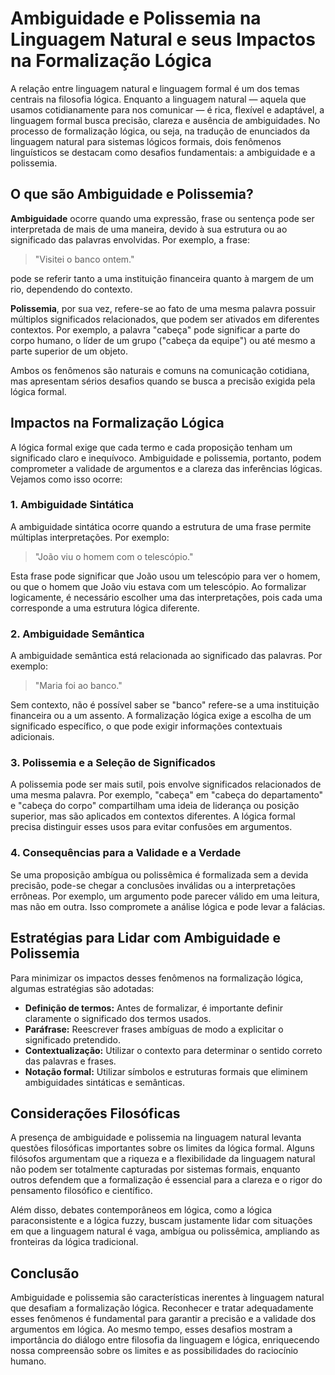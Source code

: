 # Ambiguidade e Polissemia na Linguagem Natural e seus Impactos na Formalização Lógica

A relação entre linguagem natural e linguagem formal é um dos temas centrais na filosofia lógica. Enquanto a linguagem natural — aquela que usamos cotidianamente para nos comunicar — é rica, flexível e adaptável, a linguagem formal busca precisão, clareza e ausência de ambiguidades. No processo de formalização lógica, ou seja, na tradução de enunciados da linguagem natural para sistemas lógicos formais, dois fenômenos linguísticos se destacam como desafios fundamentais: a ambiguidade e a polissemia.

## O que são Ambiguidade e Polissemia?

**Ambiguidade** ocorre quando uma expressão, frase ou sentença pode ser interpretada de mais de uma maneira, devido à sua estrutura ou ao significado das palavras envolvidas. Por exemplo, a frase:

> "Visitei o banco ontem."

pode se referir tanto a uma instituição financeira quanto à margem de um rio, dependendo do contexto.

**Polissemia**, por sua vez, refere-se ao fato de uma mesma palavra possuir múltiplos significados relacionados, que podem ser ativados em diferentes contextos. Por exemplo, a palavra "cabeça" pode significar a parte do corpo humano, o líder de um grupo ("cabeça da equipe") ou até mesmo a parte superior de um objeto.

Ambos os fenômenos são naturais e comuns na comunicação cotidiana, mas apresentam sérios desafios quando se busca a precisão exigida pela lógica formal.

## Impactos na Formalização Lógica

A lógica formal exige que cada termo e cada proposição tenham um significado claro e inequívoco. Ambiguidade e polissemia, portanto, podem comprometer a validade de argumentos e a clareza das inferências lógicas. Vejamos como isso ocorre:

### 1. Ambiguidade Sintática

A ambiguidade sintática ocorre quando a estrutura de uma frase permite múltiplas interpretações. Por exemplo:

> "João viu o homem com o telescópio."

Esta frase pode significar que João usou um telescópio para ver o homem, ou que o homem que João viu estava com um telescópio. Ao formalizar logicamente, é necessário escolher uma das interpretações, pois cada uma corresponde a uma estrutura lógica diferente.

### 2. Ambiguidade Semântica

A ambiguidade semântica está relacionada ao significado das palavras. Por exemplo:

> "Maria foi ao banco."

Sem contexto, não é possível saber se "banco" refere-se a uma instituição financeira ou a um assento. A formalização lógica exige a escolha de um significado específico, o que pode exigir informações contextuais adicionais.

### 3. Polissemia e a Seleção de Significados

A polissemia pode ser mais sutil, pois envolve significados relacionados de uma mesma palavra. Por exemplo, "cabeça" em "cabeça do departamento" e "cabeça do corpo" compartilham uma ideia de liderança ou posição superior, mas são aplicados em contextos diferentes. A lógica formal precisa distinguir esses usos para evitar confusões em argumentos.

### 4. Consequências para a Validade e a Verdade

Se uma proposição ambígua ou polissêmica é formalizada sem a devida precisão, pode-se chegar a conclusões inválidas ou a interpretações errôneas. Por exemplo, um argumento pode parecer válido em uma leitura, mas não em outra. Isso compromete a análise lógica e pode levar a falácias.

## Estratégias para Lidar com Ambiguidade e Polissemia

Para minimizar os impactos desses fenômenos na formalização lógica, algumas estratégias são adotadas:

- **Definição de termos:** Antes de formalizar, é importante definir claramente o significado dos termos usados.
- **Paráfrase:** Reescrever frases ambíguas de modo a explicitar o significado pretendido.
- **Contextualização:** Utilizar o contexto para determinar o sentido correto das palavras e frases.
- **Notação formal:** Utilizar símbolos e estruturas formais que eliminem ambiguidades sintáticas e semânticas.

## Considerações Filosóficas

A presença de ambiguidade e polissemia na linguagem natural levanta questões filosóficas importantes sobre os limites da lógica formal. Alguns filósofos argumentam que a riqueza e a flexibilidade da linguagem natural não podem ser totalmente capturadas por sistemas formais, enquanto outros defendem que a formalização é essencial para a clareza e o rigor do pensamento filosófico e científico.

Além disso, debates contemporâneos em lógica, como a lógica paraconsistente e a lógica fuzzy, buscam justamente lidar com situações em que a linguagem natural é vaga, ambígua ou polissêmica, ampliando as fronteiras da lógica tradicional.

## Conclusão

Ambiguidade e polissemia são características inerentes à linguagem natural que desafiam a formalização lógica. Reconhecer e tratar adequadamente esses fenômenos é fundamental para garantir a precisão e a validade dos argumentos em lógica. Ao mesmo tempo, esses desafios mostram a importância do diálogo entre filosofia da linguagem e lógica, enriquecendo nossa compreensão sobre os limites e as possibilidades do raciocínio humano.